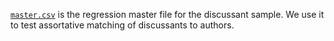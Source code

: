 [`master.csv`](master.csv) is the regression master file for the discussant sample.  We use it to test assortative matching of discussants to authors.

